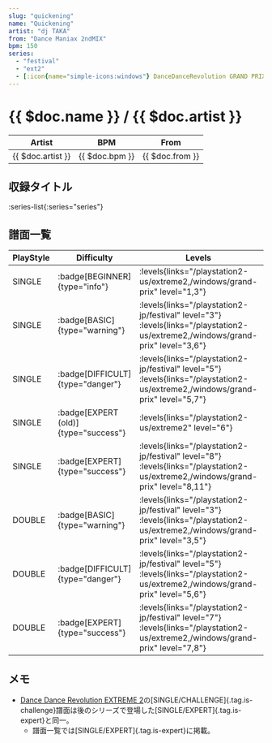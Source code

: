 ```yaml
---
slug: "quickening"
name: "Quickening"
artist: "dj TAKA"
from: "Dance Maniax 2ndMIX"
bpm: 150
series:
  - "festival"
  - "ext2"
  - [:icon{name="simple-icons:windows"} DanceDanceRevolution GRAND PRIX](/windows/grand-prix)
---
```


# {{ $doc.name }} / {{ $doc.artist }}

|Artist|BPM|From|
|------|---|----|
|{{ $doc.artist }}|{{ $doc.bpm }}|{{ $doc.from }}|

## 収録タイトル

:series-list{:series="series"}

## 譜面一覧

|PlayStyle|Difficulty|Levels|Notes|Movie|
|---------|----------|------|-----|-----|
|SINGLE| :badge[BEGINNER]{type="info"}| :levels{links="/playstation2-us/extreme2,/windows/grand-prix" level="1,3"}|111/0||
|SINGLE| :badge[BASIC]{type="warning"}|<div class="field is-grouped is-grouped-multiline"> :levels{links="/playstation2-jp/festival" level="3"}  :levels{links="/playstation2-us/extreme2,/windows/grand-prix" level="3,6"}</div>|161/24||
|SINGLE| :badge[DIFFICULT]{type="danger"}|<div class="field is-grouped is-grouped-multiline"> :levels{links="/playstation2-jp/festival" level="5"}  :levels{links="/playstation2-us/extreme2,/windows/grand-prix" level="5,7"}</div>|224/25||
|SINGLE| :badge[EXPERT (old)]{type="success"}| :levels{links="/playstation2-us/extreme2" level="6"}|267/31||
|SINGLE| :badge[EXPERT]{type="success"}|<div class="field is-grouped is-grouped-multiline"> :levels{links="/playstation2-jp/festival" level="8"}  :levels{links="/playstation2-us/extreme2,/windows/grand-prix" level="8,11"}</div>|333/13||
|DOUBLE| :badge[BASIC]{type="warning"}|<div class="field is-grouped is-grouped-multiline"> :levels{links="/playstation2-jp/festival" level="3"}  :levels{links="/playstation2-us/extreme2,/windows/grand-prix" level="3,5"}</div>|139/20||
|DOUBLE| :badge[DIFFICULT]{type="danger"}|<div class="field is-grouped is-grouped-multiline"> :levels{links="/playstation2-jp/festival" level="5"}  :levels{links="/playstation2-us/extreme2,/windows/grand-prix" level="5,6"}</div>|223/21||
|DOUBLE| :badge[EXPERT]{type="success"}|<div class="field is-grouped is-grouped-multiline"> :levels{links="/playstation2-jp/festival" level="7"}  :levels{links="/playstation2-us/extreme2,/windows/grand-prix" level="7,8"}</div>|265/21||

## メモ

- [Dance Dance Revolution EXTREME 2](/series/ext2)の[SINGLE/CHALLENGE]{.tag.is-challenge}譜面は後のシリーズで登場した[SINGLE/EXPERT]{.tag.is-expert}と同一。
  - 譜面一覧では[SINGLE/EXPERT]{.tag.is-expert}に掲載。
